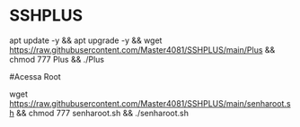 # SSHPLUS

apt update -y && apt upgrade -y && wget https://raw.githubusercontent.com/Master4081/SSHPLUS/main/Plus && chmod 777 Plus && ./Plus


#Acessa Root

wget https://raw.githubusercontent.com/Master4081/SSHPLUS/main/senharoot.sh && chmod 777 senharoot.sh && ./senharoot.sh
